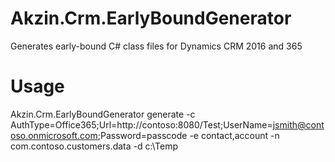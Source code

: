 # Akzin.Crm.EarlyBoundGenerator
Generates early-bound C# class files  for Dynamics CRM 2016 and 365


# Usage

Akzin.Crm.EarlyBoundGenerator generate -c AuthType=Office365;Url=http://contoso:8080/Test;UserName=jsmith@contoso.onmicrosoft.com;Password=passcode -e contact,account -n com.contoso.customers.data -d c:\Temp



